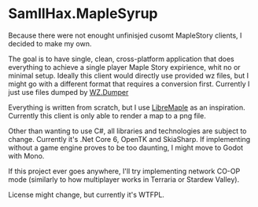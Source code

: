 # SamllHax.MapleSyrup
Because there were not enought unfinisjed cusomt MapleStory clients, I decided to make my own.

The goal is to have single, clean, cross-platform application that does everything to achieve a single player Maple Story expirience, whit no or minimal setup.
Ideally this client would directly use provided wz files, but I might go with a different format that requires a conversion first.
Currently I just use files dumped by <a href="https://github.com/Xterminatorz/WZ-Dumper">WZ.Dumper</a>

Everything is written from scratch, but I use <a href="https://github.com/Libre-Maple/LibreMaple-Client">LibreMaple</a> as an inspiration.
Currently this client is only able to render a map to a png file.

Other than wanting to use C#, all libraries and technologies are subject to change. Currently it's .Net Core 6, OpenTK and SkiaSharp.
If implementing without a game engine proves to be too daunting, I might move to Godot with Mono.

If this project ever goes anywhere, I'll try implementing network CO-OP mode (similarly to how multiplayer works in Terraria or Stardew Valley).

License might change, but currently it's WTFPL.
